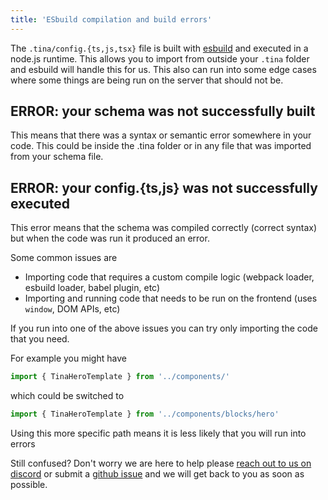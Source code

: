 ```yaml
---
title: 'ESbuild compilation and build errors'
---
```


The `.tina/config.{ts,js,tsx}` file is built with [esbuild](https://esbuild.github.io/) and executed in a node.js runtime. This allows you to import from outside your `.tina` folder and esbuild will handle this for us. This also can run into some edge cases where some things are being run on the server that should not be.

## ERROR: your schema was not successfully built

This means that there was a syntax or semantic error somewhere in your code. This could be inside the .tina folder or in any file that was imported from your schema file.

## ERROR: your config.{ts,js} was not successfully executed

This error means that the schema was compiled correctly (correct syntax) but when the code was run it produced an error.

Some common issues are

- Importing code that requires a custom compile logic (webpack loader, esbuild loader, babel plugin, etc)
- Importing and running code that needs to be run on the frontend (uses `window`, DOM APIs, etc)

If you run into one of the above issues you can try only importing the code that you need.

For example you might have

```ts
import { TinaHeroTemplate } from '../components/'
```

which could be switched to

```ts
import { TinaHeroTemplate } from '../components/blocks/hero'
```

Using this more specific path means it is less likely that you will run into errors

Still confused? Don't worry we are here to help please [reach out to us on discord](https://discord.gg/njvZZYHj2Q) or submit a [github issue](https://github.com/tinacms/tinacms/issues/new/choose) and we will get back to you as soon as possible.
